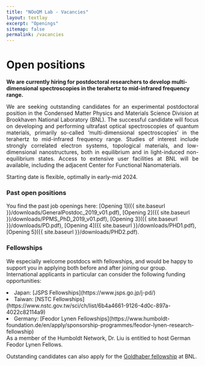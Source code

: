 ```yaml
---
title: "NOoQM Lab - Vacancies"
layout: textlay
excerpt: "Openings"
sitemap: false
permalink: /vacancies
---
```


# Open positions

**We are currently hiring for postdoctoral researchers to develop multi-dimensional spectroscopies in the terahertz to mid-infrared frequency range.**

<p align="justify">
We are seeking outstanding candidates for an experimental postdoctoral position in the Condensed Matter Physics and Materials Science Division at Brookhaven National Laboratory (BNL). The successful candidate will focus on developing and performing ultrafast optical spectroscopies of quantum materials, primarily so-called ‘multi-dimensional spectroscopies’ in the terahertz to mid-infrared frequency range. Studies of interest include strongly correlated electron systems, topological materials, and low-dimensional nanostructures, both in equilibrium and in light-induced non-equilibrium states. Access to extensive user facilities at BNL will be available, including the adjacent Center for Functional Nanomaterials. 
</p>

Starting date is flexible, optimally in early-mid 2024.


### Past open positions

You find the past job openings here:
[Opening 1]({{ site.baseurl }}/downloads/GeneralPostdoc_2019_v01.pdf),
[Opening 2]({{ site.baseurl }}/downloads/PPMS_PhD_2019_v01.pdf),
[Opening 3]({{ site.baseurl }}/downloads/PD.pdf),
[Opening 4]({{ site.baseurl }}/downloads/PHD1.pdf),
[Opening 5]({{ site.baseurl }}/downloads/PHD2.pdf).

### Fellowships

We especially welcome postdocs with fellowships, and would be happy to support you in applying both before and after joining our group. International applicants in particular can consider the following funding opportunities:
<li>Japan: [JSPS Fellowships](https://www.jsps.go.jp/j-pd/)</li>
<li>Taiwan: [NSTC Fellowships](https://www.nstc.gov.tw/sci/ch/list/6b4a4661-9126-4d0c-897a-4022c82114a9)</li>
<li>Germany: [Feodor Lynen Fellowships](https://www.humboldt-foundation.de/en/apply/sponsorship-programmes/feodor-lynen-research-fellowship)</li>
  As a member of the Humboldt Network, Dr. Liu is entitled to host German Feodor Lynen Fellows. 
  
Outstanding candidates can also apply for the [Goldhaber fellowship](https://www.bnl.gov/hr/goldhaber/) at BNL.
